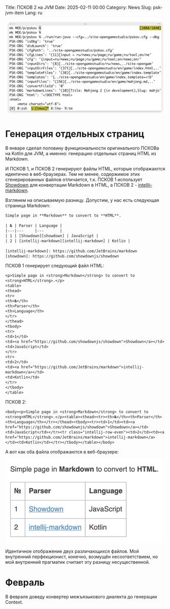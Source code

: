 Title: ПСКОВ 2 на JVM
Date: 2025-02-11 00:00
Category: News
Slug: psk-jvm-item
Lang: ru

![splash][splash]

# Генерация отдельных страниц

В январе сделал половину функциональности оригинального ПСКОВа на Kotlin для JVM,
а именно: генерацию отдельных страниц HTML из Markdown.

И ПСКОВ 1, и ПСКОВ 2 генерируют файлы HTML, которые отображаются идентично
в веб-браузерах. Тем не менее, содержимое этих сгенерированных файлов отличается,
т.к. ПСКОВ 1 использует [Showdown][showdown] для конвертации Markdown в HTML,
а ПСКОВ 2 - [intellij-markdown][intellij-markdown].

Взглянем на описываемую разницу. Допустим, у нас есть следующая страница Markdown:

```
Simple page in **Markdown** to convert to **HTML**.

| № | Parser | Language |
|---|---     |---       |
| 1 | [Showdown][showdown] | JavaScript |
| 2 | [intellij-markdown][intellij-markdown] | Kotlin |

[intellij-markdown]: https://github.com/JetBrains/markdown
[showdown]: https://github.com/showdownjs/showdown
```

ПСКОВ 1 генерирует следующий файл HTML:

```
<p>Simple page in <strong>Markdown</strong> to convert to <strong>HTML</strong>.</p>
<table>
<thead>
<tr>
<th>№</th>
<th>Parser</th>
<th>Language</th>
</tr>
</thead>
<tbody>
<tr>
<td>1</td>
<td><a href="https://github.com/showdownjs/showdown">Showdown</a></td>
<td>JavaScript</td>
</tr>
<tr>
<td>2</td>
<td><a href="https://github.com/JetBrains/markdown">intellij-markdown</a></td>
<td>Kotlin</td>
</tr>
</tbody>
</table>
```


ПСКОВ 2:

```
<body><p>Simple page in <strong>Markdown</strong> to convert to <strong>HTML</strong>.</p><table><thead><tr><th>№</th><th>Parser</th><th>Language</th></tr></thead><tbody><tr><td>1</td><td><a href="https://github.com/showdownjs/showdown">Showdown</a></td><td>JavaScript</td></tr><tr class="intellij-row-even"><td>2</td><td><a href="https://github.com/JetBrains/markdown">intellij-markdown</a></td><td>Kotlin</td></tr></tbody></table></body>
```

А вот как оба файла отображаются в веб-браузере:

![result][result]

Идентичное отображение двух различающихся файлов.
Мой внутренний перфекционист, конечно, возмущён несоответствием, но мой
внутренний прагматик считает эту разницу несущественной.

# Февраль

В феврале доведу конвертер межъязыкового диалекта до генерации Context.

[intellij-markdown]: https://github.com/JetBrains/markdown
[result]: ../../images/2025_psk-jvm-item_result.png
[showdown]: https://github.com/showdownjs/showdown
[splash]: ../../images/2025_psk-jvm-item.png
